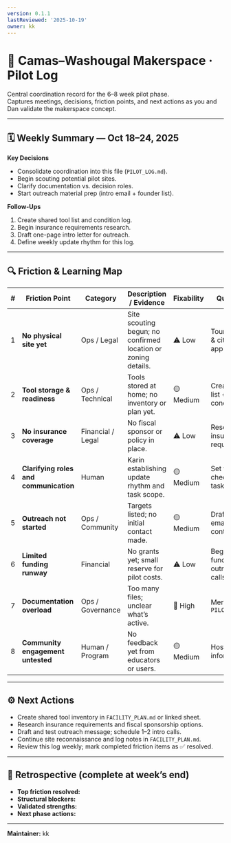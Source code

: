 ```yaml
---
version: 0.1.1
lastReviewed: '2025-10-19'
owner: kk
---
```


# 🧭 Camas–Washougal Makerspace · Pilot Log

Central coordination record for the 6–8 week pilot phase.  
Captures meetings, decisions, friction points, and next actions as you and Dan validate the makerspace concept.

---

## 🗓️ Weekly Summary — Oct 18–24, 2025

**Key Decisions**
- Consolidate coordination into this file (`PILOT_LOG.md`).  
- Begin scouting potential pilot sites.  
- Clarify documentation vs. decision roles.  
- Start outreach material prep (intro email + founder list).  

**Follow-Ups**
1. Create shared tool list and condition log.  
2. Begin insurance requirements research.  
3. Draft one-page intro letter for outreach.  
4. Define weekly update rhythm for this log.  

---

## 🔍 Friction & Learning Map

| # | Friction Point | Category | Description / Evidence | Fixability | Quick Fix | Long-Term Strategy | Owner |
|---|----------------|-----------|------------------------|-------------|------------|--------------------|--------|
| 1 | **No physical site yet** | Ops / Legal | Site scouting begun; no confirmed location or zoning details. | ⚠️ Low | Tour shortlist & city pre-app chat | Add criteria & shortlist to `FACILITY_PLAN.md` | Dan |
| 2 | **Tool storage & readiness** | Ops / Technical | Tools stored at home; no inventory or plan yet. | 🟡 Medium | Create tool list + condition log | Set up shared inventory system | Karin |
| 3 | **No insurance coverage** | Financial / Legal | No fiscal sponsor or policy in place. | ⚠️ Low | Research insurance requirements | Secure sponsorship or liability policy | Dan |
| 4 | **Clarifying roles and communication** | Human | Karin establishing update rhythm and task scope. | 🟡 Medium | Set weekly check-in + task notes | Add simple onboarding SOP | Karin |
| 5 | **Outreach not started** | Ops / Community | Targets listed; no initial contact made. | 🟡 Medium | Draft intro email + contact list | Build engagement pipeline | Karin |
| 6 | **Limited funding runway** | Financial | No grants yet; small reserve for pilot costs. | ⚠️ Low | Begin funding outreach calls | Use pilot data for early grants | Dan |
| 7 | **Documentation overload** | Ops / Governance | Too many files; unclear what’s active. | 🔴 High | Merge into `PILOT_LOG.md` | Maintain index after stabilization | Karin |
| 8 | **Community engagement untested** | Human / Program | No feedback yet from educators or users. | 🟡 Medium | Host one informal chat | Plan listening sessions | Dan |

---

## ⚙️ Next Actions
- Create shared tool inventory in `FACILITY_PLAN.md` or linked sheet.  
- Research insurance requirements and fiscal sponsorship options.  
- Draft and test outreach message; schedule 1–2 intro calls.  
- Continue site reconnaissance and log notes in `FACILITY_PLAN.md`.  
- Review this log weekly; mark completed friction items as ✅ resolved.

---

## 🧩 Retrospective (complete at week’s end)
- **Top friction resolved:**  
- **Structural blockers:**  
- **Validated strengths:**  
- **Next phase actions:**  

---

**Maintainer:** kk 
